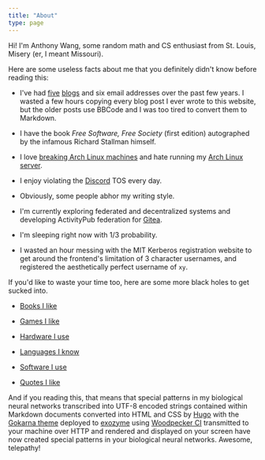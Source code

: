 ```yaml
---
title: "About"
type: page
---
```



Hi! I'm Anthony Wang, some random math and CS enthusiast from St. Louis, Misery (er, I meant Missouri).

Here are some useless facts about me that you definitely didn't know before reading this:

- I've had [five](https://artofproblemsolving.com/community/c726379) [blogs](https://git.exozy.me/Ta180m/blog) and six email addresses over the past few years. I wasted a few hours copying every blog post I ever wrote to this website, but the older posts use BBCode and I was too tired to convert them to Markdown.

- I have the book *Free Software, Free Society* (first edition) autographed by the infamous Richard Stallman himself.

- I love [breaking Arch Linux machines](/posts/installing-every-arch-package/) and hate running my [Arch Linux server](https://exozy.me).

- I enjoy violating the [Discord](/posts/dont-use-discord/) TOS every day.

- Obviously, some people abhor my writing style.

- I'm currently exploring federated and decentralized systems and developing ActivityPub federation for [Gitea](https://gitea.com/Ta180m/gitea).

- I'm sleeping right now with 1/3 probability.

- I wasted an hour messing with the MIT Kerberos registration website to get around the frontend's limitation of 3 character usernames, and registered the aesthetically perfect username of `xy`.

If you'd like to waste your time too, here are some more black holes to get sucked into.

- [Books I like](books)

- [Games I like](games)

- [Hardware I use](hardware)

- [Languages I know](languages)

- [Software I use](software)

- [Quotes I like](quotes)

And if you reading this, that means that special patterns in my biological neural networks transcribed into UTF-8 encoded strings contained within Markdown documents converted into HTML and CSS by [Hugo](https://gohugo.io) with the [Gokarna theme](https://github.com/526avijitgupta/gokarna) deployed to [exozyme](https://exozy.me) using [Woodpecker CI](https://woodpecker-ci.org) transmitted to your machine over HTTP and rendered and displayed on your screen have now created special patterns in your biological neural networks. Awesome, telepathy!
